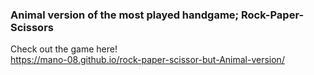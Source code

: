 <h3>Animal version of the most played handgame; Rock-Paper-Scissors
</h3>

<!--<h3>A Game</h3>-->


Check out the game here! <br>
https://mano-08.github.io/rock-paper-scissor-but-Animal-version/
